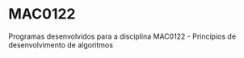 # MAC0122
Programas desenvolvidos para a disciplina MAC0122 - Princípios de desenvolvimento de algoritmos
